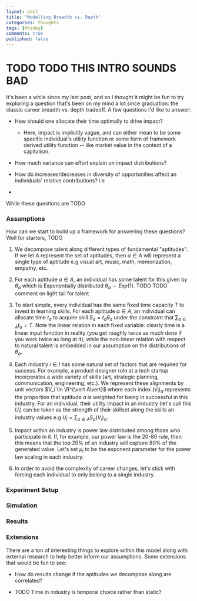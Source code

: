 ```yaml
---
layout: post
title: "Modelling Breadth vs. Depth"
categories: thoughts
tags: [thinky]
comments: true
published: false
---
```


# TODO TODO THIS INTRO SOUNDS BAD
It's been a while since my last post, and so I thought it might be fun to try exploring a question that's been on my mind a lot since graduation: the classic career breadth vs. depth tradeoff. A few questions I'd like to answer:


- How should one allocate their time optimally to drive impact?

    - Here, impact is implicitly vague, and can either mean to be some specific individual's utility function or some form of framework derived utility function -- like market value in the context of a capitalism.

- How much variance can effort explain on impact distributions? 

- How do increases/decreases in diversity of opportunities affect an individuals' relative contributions? i.e 

- 

While these questions are TODO

### Assumptions 

How can we start to build up a framework for answering these questions? Well for starters, TODO


1. We decompose talent along different types of fundamental "aptitudes". If we let $A$ represent the set of aptitudes, then $a\in A$ will represent a single type of aptitude e.g visual art, music, math, memorization, empathy, etc. 


2. For each aptitude $a\in A$, an individual has some talent for this given by $\theta_a$ which is Exponentially distributed $\theta_a \sim Exp(1)$. TODO TODO comment on light tail for talent


3. To start simple, every individual has the same fixed time capacity $T$ to invest in learning skills. For each aptitude $a\in A$, an individual can allocate time $t_a$ to acquire skill $S_a = t_a \theta_a$ under the constraint that $\sum_{a\in A} t_a=T$. 
Note the linear relation in each fixed variable: clearly time is a linear input function in reality (you get roughly twice as much done if you work twice as long at it), while the non-linear relation with respect to natural talent is embedded in our assumption on the distributions of $\theta_a$. 


4. Each industry $i\in I$ has some natural set of factors that are required for success. For example, a product designer role at a tech startup incorporates a wide variety of skills (art, strategic planning, communication, engineering, etc.).
We represent these alignments by unit vectors $V_i \in \R^{\vert A\vert}$ where each index $(V_i)_a$ represents the proportion that aptitude $a$ is weighted for being in successful in this industry. For an individual, their utility impact in an industry (let's call this $U_i$) can be taken as the strength of their skillset along the skills an industry values e.g $U_i = \sum_{a\in A} S_a (V_i)_a$.


5. Impact within an industry is power law distributed among those who participate in it. If, for example, our power law is the 20-80 rule, then this means that the top 20% of an industry will capture 80% of the generated value. Let's set $\mu_i$ to be the exponent parameter for the power law scaling in each industry.



6. In order to avoid the complexity of career changes, let's stick with forcing each individual to only belong to a single industry.


### Experiment Setup



### Simulation


### Results


### Extensions

There are a ton of interesting things to explore within this model along with external research to help better inform our assumptions. Some extensions that would be fun to see:


- How do results change if the aptitudes we decompose along are correlated?

- TODO Time in industry is temporal choice rather than static?
